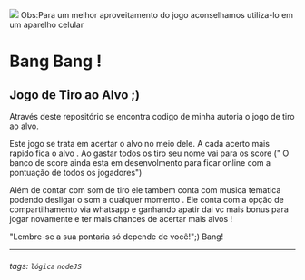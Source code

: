 ![](https://raw.githubusercontent.com/PablinhoNomade/Jogo-Bang-Bang/main/capaBang.jpg)
Obs:Para um melhor aproveitamento do jogo aconselhamos utiliza-lo em um aparelho celular
# Bang Bang !

## Jogo de Tiro ao Alvo  ;)

Através deste repositório se encontra codigo de minha autoria o jogo de tiro ao alvo.

Este jogo se trata em acertar o alvo no meio dele.
A cada acerto mais rapido fica o alvo . 
Ao gastar todos os tiro seu nome vai para os score (" O banco de score ainda esta em desenvolmento para ficar online com a pontuação de todos os jogadores")

Além de contar com som de tiro ele tambem conta com musica tematica podendo desligar o som a qualquer momento . 
Ele conta com a opção de compartilhamento via whatsapp e ganhando 
apatir dai vc mais bonus para jogar novamente e ter mais chances de acertar mais alvos ! 


"Lembre-se a sua pontaria só depende de você!";)
Bang!



----

###### tags: `lógica` `nodeJS`
